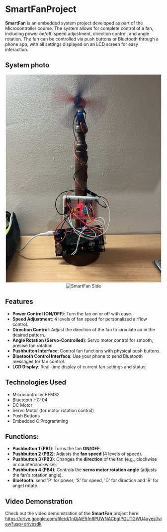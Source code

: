 # SmartFanProject

**SmartFan** is an embedded system project developed as part of the Microcontroller course. The system allows for complete control of a fan, including power on/off, speed adjustment, direction control, and angle rotation. The fan can be controlled via push buttons or Bluetooth through a phone app, with all settings displayed on an LCD screen for easy interaction.

## System photo

<p align="center">
  <img src="SystemPicture.jpg" alt="SmartFan Front" width="500"/>
  <img src="Blocks.jpg" alt="SmartFan Side" width="500"/>
</p>





## Features
- **Power Control (ON/OFF)**: Turn the fan on or off with ease.
- **Speed Adjustment**: 4 levels of fan speed for personalized airflow control.
- **Direction Control**: Adjust the direction of the fan to circulate air in the desired pattern.
- **Angle Rotation (Servo-Controlled)**: Servo motor control for smooth, precise fan rotation.
- **Pushbutton Interface**: Control fan functions with physical push buttons.
- **Bluetooth Control Interface**: Use your phone to send Bluetooth messages for fan control.
- **LCD Display**: Real-time display of current fan settings and status.

## Technologies Used
- Microcontroller EFM32
- Bluetooth HC-04
- DC Motor
- Servo Motor (for motor rotation control)
- Push Buttons
- Embedded C Programming

  
## Functions:
- **Pushbutton 1 (PB1)**: Turns the fan **ON/OFF**.
- **Pushbutton 2 (PB2)**: Adjusts the **fan speed** (4 levels of speed).
- **Pushbutton 3 (PB3)**: Changes the **direction** of the fan (e.g., clockwise or counterclockwise).
- **Pushbutton 4 (PB4)**: Controls the **servo motor rotation angle** (adjusts the fan's rotation angle).
- **Bluetooth**: send 'P' for power, 'S' for speed, 'D' for direction and 'R' for angel rotate.


## Video Demonstration
Check out the video demonstration of the **SmartFan** project here:  
https://drive.google.com/file/d/1nQjAiE5fn6PUWNACbgIPGUTGWU4xyesl/view?usp=drivesdk


